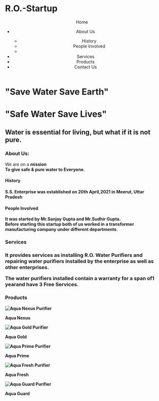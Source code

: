 # R.O.-Startup
<!DOCTYPE html>
<html>
 <head>
  <meta charset="UTF-8>
  <title>S.S. Enterprise</title>
  <link rel="R.O.-Startup" href="">
 </head>
 <body>
  <header>
   <div class="header-logo">Home</div>
   <div class="header-list"><ul>
   <li>About Us<div class="About Us"><ul><li>History</li> <li>People Involved<li></ul></div>
   <li>Services</li>
   <li>Products</li>
   <li>Contact Us</li></ul></div>
  </header>
  <div class="main">
   <div class="body-contents">
    <h1>"Save Water Save Earth"</h1>
    <h1>"Safe Water Save Lives"</h1>
    <h2>Water is essential for living, but what if it is not pure.</h2>
   <div class="contents">
    <h3>About Us:</h3>
     <p>We are on a <b>mission<b><br>To give <b>safe & pure water</b> to <b>Everyone.</b>
     <h4>History<h4>
      <p>S.S. Enterprise was established on 20th April,2021 in Meerut, Uttar Pradesh</p>
     <h4>People Involved</h4>
      <p>It was started by Mr.Sanjay Gupta and Mr.Sudhir Gupta.<br>Before starting this startup both of us worked in a transformer manufacturing company under different departments.</p>
    <h3>Services<h3>
     <p>It provides services as installing R.O. Water Purifiers and repairing water purifiers installed by the enterprise as well as other enterprises.</p>
     <p>The water purifiers installed contain a warranty for a span of<span>1 year</span>and have <span>3 Free Services</span>.</p>
    <h3>Products</h3>
    <img src="" alt="Aqua Nexus Purifier">
     <p>Aqua Nexus</p>
     <img src="" alt="Aqua Gold Purifier">
     <p>Aqua Gold</p>
     <img src="" alt="Aqua Prime Purifier">
     <p>Aqua Prime</p>
     <img src="" alt="Aqua Fresh Purifier">
     <p>Aqua Fresh</p>
     <img src="" alt="Aqua Guard Purifier">
     <p>Aqua Guard</p>
    </div>
   </div>
  </body>
 </html> 
